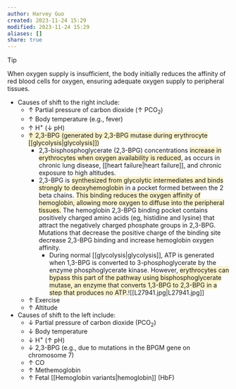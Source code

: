 ```yaml
---
author: Harvey Guo
created: 2023-11-24 15:29
modified: 2023-11-24 15:29
aliases: []
share: true
---
```

>[!tip] 
>When oxygen supply is insufficient, the body initially reduces the affinity of red blood cells for oxygen, ensuring adequate oxygen supply to peripheral tissues.
- Causes of shift to the right include:
	- ↑ Partial pressure of carbon dioxide (↑ PCO<sub>2</sub>) 
	- ↑ Body temperature (e.g., fever)
	- ↑ H<sup>+</sup> (↓ pH)
	- <span style="background:rgba(240, 200, 0, 0.2)">↑ 2,3-BPG (generated by 2,3-BPG mutase during erythrocyte [[glycolysis|glycolysis]])</span>
		- 2,3-bisphosphoglycerate (2,3-BPG) concentrations <span style="background:rgba(240, 200, 0, 0.2)">increase in erythrocytes when oxygen availability is reduced</span>, as occurs in chronic lung disease, [[heart failure|heart failure]], and chronic exposure to high altitudes.
		- 2,3-BPG is <span style="background:rgba(240, 200, 0, 0.2)">synthesized from glycolytic intermediates and binds strongly to deoxyhemoglobin</span> in a pocket formed between the 2 beta chains.  <span style="background:rgba(240, 200, 0, 0.2)">This binding reduces the oxygen affinity of hemoglobin, allowing more oxygen to diffuse into the peripheral tissues.</span>  The hemoglobin 2,3-BPG binding pocket contains positively charged amino acids (eg, histidine and lysine) that attract the negatively charged phosphate groups in 2,3-BPG.  Mutations that decrease the positive charge of the binding site decrease 2,3-BPG binding and increase hemoglobin oxygen affinity.
			- During normal [[glycolysis|glycolysis]], ATP is generated when 1,3-BPG is converted to 3-phosphoglycerate by the enzyme phosphoglycerate kinase.  However, <span style="background:rgba(240, 200, 0, 0.2)">erythrocytes can bypass this part of the pathway using bisphosphoglycerate mutase, an enzyme that converts 1,3-BPG to 2,3-BPG in a step that produces no ATP.</span>![[L27941.jpg|L27941.jpg]]
	- ↑ Exercise
	- ↑ Altitude
- Causes of shift to the left include:
	- ↓ Partial pressure of carbon dioxide (PCO<sub>2</sub>)
	- ↓ Body temperature
	- ↓ H<sup>+</sup> (↑ pH)
	- ↓ 2,3-BPG (e.g., due to mutations in the BPGM gene on chromosome 7) 
	- ↑ CO
	- ↑ Methemoglobin
	- ↑ Fetal [[Hemoglobin variants|hemoglobin]] (HbF)

